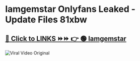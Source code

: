 
 # Iamgemstar Onlyfans Leaked - Update Files 81xbw

## <h2><a href="https://clipsfans.com/Iamgemstar&ref=git">🔗 Click to LINKS ⏩⏩ 👉 🟢 Iamgemstar </a></h2>

<a href="https://clipsfans.com/Iamgemstar&ref=git" rel="nofollow" data-target="animated-image.originalLink"><img src="https://i.ibb.co.com/xMMVF88/686577567.gif" alt="Viral Video Original" style="max-width: 100%; display: inline-block;" data-target="animated-image.originalImage"></a>

